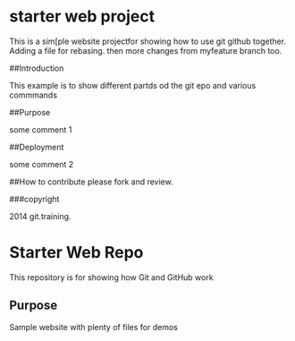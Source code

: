 # starter web project

This is a sim[ple website projectfor showing 
how to use git github together. Adding a file for rebasing. then more changes from myfeature branch too.

##Introduction

This example is to show different partds od the git epo and various commmands

##Purpose

some comment 1


##Deployment

some comment 2


##How to contribute
please fork and review.

###copyright

2014 git.training.

# Starter Web Repo

This repository is for showing how Git and GitHub work

## Purpose

Sample website with plenty of files for demos
